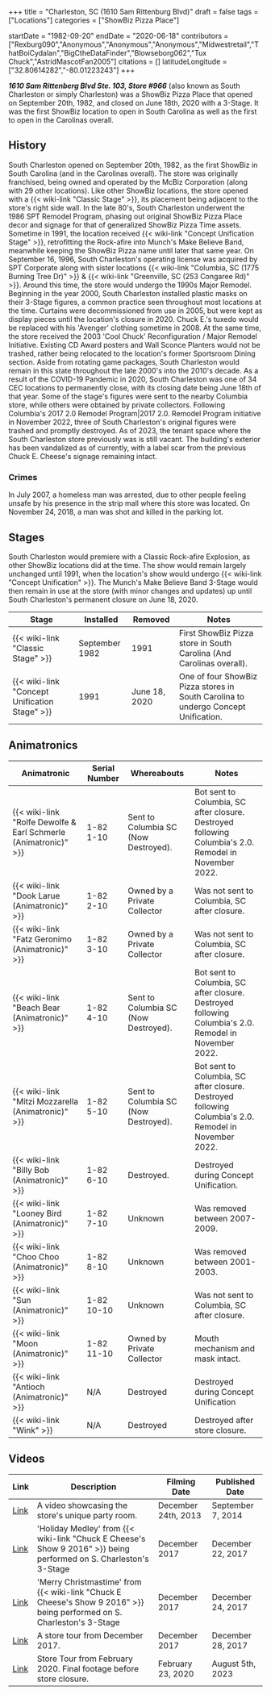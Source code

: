+++
title = "Charleston, SC (1610 Sam Rittenburg Blvd)"
draft = false
tags = ["Locations"]
categories = ["ShowBiz Pizza Place"]


startDate = "1982-09-20"
endDate = "2020-06-18"
contributors = ["Rexburg090","Anonymous","Anonymous","Anonymous","Midwestretail","ThatBoiCydalan","BigCtheDataFinder","Blowseborg062","Tux Chuck","AstridMascotFan2005"]
citations = []
latitudeLongitude = ["32.80614282","-80.01223243"]
+++

***1610 Sam Rittenberg Blvd Ste. 103, Store #966*** (also known as South Charleston or simply Charleston) was a ShowBiz Pizza Place that opened on September 20th, 1982, and closed on June 18th, 2020 with a 3-Stage. It was the first ShowBiz location to open in South Carolina as well as the first to open in the Carolinas overall.

## History

South Charleston opened on September 20th, 1982, as the first ShowBiz in South Carolina (and in the Carolinas overall). The store was originally franchised, being owned and operated by the McBiz Corporation (along with 29 other locations). Like other ShowBiz locations, the store opened with a {{< wiki-link "Classic Stage" >}}, its placement being adjacent to the store's right side wall. In the late 80's, South Charleston underwent the 1986 SPT Remodel Program, phasing out original ShowBiz Pizza Place decor and signage for that of generalized ShowBiz Pizza Time assets. Sometime in 1991, the location received {{< wiki-link "Concept Unification Stage" >}}, retrofitting the Rock-afire into Munch's Make Believe Band, meanwhile keeping the ShowBiz Pizza name until later that same year. On September 16, 1996, South Charleston's operating license was acquired by SPT Corporate along with sister locations {{< wiki-link "Columbia, SC (1775 Burning Tree Dr)" >}} &amp; {{< wiki-link "Greenville, SC (253 Congaree Rd)" >}}. Around this time, the store would undergo the 1990s Major Remodel. Beginning in the year 2000, South Charleston installed plastic masks on their 3-Stage figures, a common practice seen throughout most locations at the time. Curtains were decommissioned from use in 2005, but were kept as display pieces until the location's closure in 2020. Chuck E.'s tuxedo would be replaced with his 'Avenger' clothing sometime in 2008. At the same time, the store received the 2003 'Cool Chuck' Reconfiguration / Major Remodel Initiative. Existing CD Award posters and Wall Sconce Planters would not be trashed, rather being relocated to the location's former Sportsroom Dining section. Aside from rotating game packages, South Charleston would remain in this state throughout the late 2000's into the 2010's decade. As a result of the COVID-19 Pandemic in 2020, South Charleston was one of 34 CEC locations to permanently close, with its closing date being June 18th of that year. Some of the stage's figures were sent to the nearby Columbia store, while others were obtained by private collectors. Following Columbia's 2017 2.0 Remodel Program|2017 2.0. Remodel Program initiative in November 2022, three of South Charleston's original figures were trashed and promptly destroyed. As of 2023, the tenant space where the South Charleston store previously was is still vacant. The building's exterior has been vandalized as of currently, with a label scar from the previous Chuck E. Cheese's signage remaining intact.

### Crimes

In July 2007, a homeless man was arrested, due to other people feeling unsafe by his presence in the strip mall where this store was located. On November 24, 2018, a man was shot and killed in the parking lot.

## Stages

South Charleston would premiere with a Classic Rock-afire Explosion, as other ShowBiz locations did at the time. The show would remain largely unchanged until 1991, when the location's show would undergo {{< wiki-link "Concept Unification" >}}. The Munch's Make Believe Band 3-Stage would then remain in use at the store (with minor changes and updates) up until South Charleston's permanent closure on June 18, 2020.

| Stage                                               | Installed      | Removed       | Notes                                                                              |
|-----------------------------------------------------|----------------|---------------|------------------------------------------------------------------------------------|
| {{< wiki-link "Classic Stage" >}}             | September 1982 | 1991          | First ShowBiz Pizza store in South Carolina (And Carolinas overall).               |
| {{< wiki-link "Concept Unification Stage" >}} | 1991           | June 18, 2020 | One of four ShowBiz Pizza stores in South Carolina to undergo Concept Unification. |

## Animatronics

| Animatronic                                                               | Serial Number | Whereabouts                          | Notes                                                                                                 |
|---------------------------------------------------------------------------|---------------|--------------------------------------|-------------------------------------------------------------------------------------------------------|
| {{< wiki-link "Rolfe Dewolfe &amp; Earl Schmerle (Animatronic)" >}} | 1-82 1-10     | Sent to Columbia SC (Now Destroyed). | Bot sent to Columbia, SC after closure. Destroyed following Columbia's 2.0. Remodel in November 2022. |
| {{< wiki-link "Dook Larue (Animatronic)" >}}                        | 1-82 2-10     | Owned by a Private Collector         | Was not sent to Columbia, SC after closure.                                                           |
| {{< wiki-link "Fatz Geronimo (Animatronic)" >}}                     | 1-82 3-10     | Owned by a Private Collector         | Was not sent to Columbia, SC after closure.                                                           |
| {{< wiki-link "Beach Bear (Animatronic)" >}}                        | 1-82 4-10     | Sent to Columbia SC (Now Destroyed). | Bot sent to Columbia, SC after closure. Destroyed following Columbia's 2.0. Remodel in November 2022. |
| {{< wiki-link "Mitzi Mozzarella (Animatronic)" >}}                  | 1-82 5-10     | Sent to Columbia SC (Now Destroyed). | Bot sent to Columbia, SC after closure. Destroyed following Columbia's 2.0. Remodel in November 2022. |
| {{< wiki-link "Billy Bob (Animatronic)" >}}                         | 1-82 6-10     | Destroyed.                           | Destroyed during Concept Unification.                                                                 |
| {{< wiki-link "Looney Bird (Animatronic)" >}}                       | 1-82 7-10     | Unknown                              | Was removed between 2007-2009.                                                                        |
| {{< wiki-link "Choo Choo (Animatronic)" >}}                         | 1-82 8-10     | Unknown                              | Was removed between 2001-2003.                                                                        |
| {{< wiki-link "Sun (Animatronic)" >}}                               | 1-82 10-10    | Unknown                              | Was not sent to Columbia, SC after closure.                                                           |
| {{< wiki-link "Moon (Animatronic)" >}}                              | 1-82 11-10    | Owned by Private Collector           | Mouth mechanism and mask intact.                                                                      |
| {{< wiki-link "Antioch (Animatronic)" >}}                           | N/A           | Destroyed                            | Destroyed during Concept Unification                                                                  |
| {{< wiki-link "Wink" >}}                                            | N/A           | Destroyed                            | Destroyed after store closure.                                                                        |

## Videos

| Link                                                | Description                                                                                                                  | Filming Date        | Published Date    |
|-----------------------------------------------------|------------------------------------------------------------------------------------------------------------------------------|---------------------|-------------------|
| [Link](https://www.youtube.com/watch?v=SizHQBsYyM8) | A video showcasing the store's unique party room.                                                                            | December 24th, 2013 | September 7, 2014 |
| [Link](https://www.youtube.com/watch?v=8-0NyS8bUNQ) | 'Holiday Medley' from {{< wiki-link "Chuck E Cheese's Show 9 2016" >}} being performed on S. Charleston's 3-Stage      | December 2017       | December 22, 2017 |
| [Link](https://www.youtube.com/watch?v=xk_OF4yiXX8) | 'Merry Christmastime' from {{< wiki-link "Chuck E Cheese's Show 9 2016" >}} being performed on S. Charleston's 3-Stage | December 2017       | December 24, 2017 |
| [Link](https://www.youtube.com/watch?v=21vV3-_hsVE) | A store tour from December 2017.                                                                                             | December 2017       | December 28, 2017 |
| [Link](https://youtu.be/lNgZ6Fm7JjY)                | Store Tour from February 2020. Final footage before store closure.                                                           | February 23, 2020   | August 5th, 2023  |